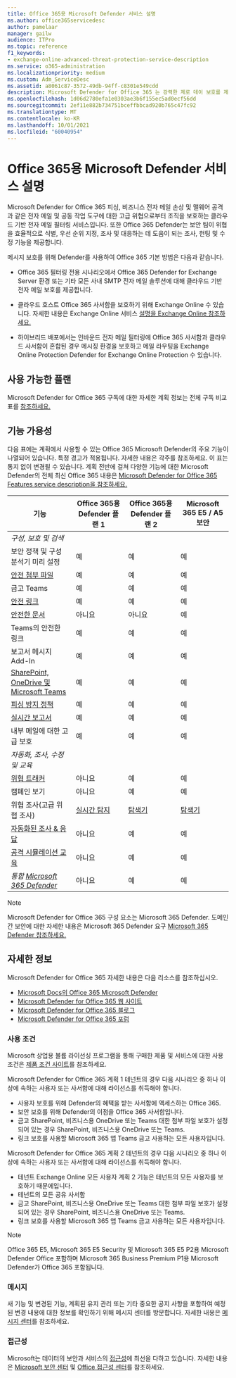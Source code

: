 ```yaml
---
title: Office 365용 Microsoft Defender 서비스 설명
ms.author: office365servicedesc
author: pamelaar
manager: gailw
audience: ITPro
ms.topic: reference
f1_keywords:
- exchange-online-advanced-threat-protection-service-description
ms.service: o365-administration
ms.localizationpriority: medium
ms.custom: Adm_ServiceDesc
ms.assetid: a8061c87-3572-49db-94ff-c8301e549cdd
description: Microsoft Defender for Office 365 는 강력한 제로 데이 보호를 제공하여 알 수 없는 맬웨어 및 바이러스로부터 조직을 보호하는 클라우드 기반 전자 메일 필터링 서비스로, 유해한 링크로부터 조직을 실시간으로 보호하는 기능을 포함합니다.
ms.openlocfilehash: 1d06d2780efa1e0303ae3b6f155ec5ad0ecf56dd
ms.sourcegitcommit: 2ef11e882b734751bceffbbcad920b765c47fc92
ms.translationtype: MT
ms.contentlocale: ko-KR
ms.lasthandoff: 10/01/2021
ms.locfileid: "60040954"
---
```

# <a name="microsoft-defender-for-office-365-service-description"></a>Office 365용 Microsoft Defender 서비스 설명

Microsoft Defender for Office 365 피싱, 비즈니스 전자 메일 손상 및 맬웨어 공격과 같은 전자 메일 및 공동 작업 도구에 대한 고급 위협으로부터 조직을 보호하는 클라우드 기반 전자 메일 필터링 서비스입니다. 또한 Office 365 Defender는 보안 팀이 위협을 효율적으로 식별, 우선 순위 지정, 조사 및 대응하는 데 도움이 되는 조사, 헌팅 및 수정 기능을 제공합니다.

메시지 보호를 위해 Defender를 사용하여 Office 365 기본 방법은 다음과 같습니다.

- Office 365 필터링 전용 시나리오에서 Office 365 Defender for Exchange Server 환경 또는 기타 모든 사내 SMTP 전자 메일 솔루션에 대해 클라우드 기반 전자 메일 보호를 제공합니다.

- 클라우드 호스트 Office 365 사서함을 보호하기 위해 Exchange Online 수 있습니다. 자세한 내용은 Exchange Online 서비스 [설명을 Exchange Online 참조하세요.](exchange-online-service-description/exchange-online-service-description.md)

- 하이브리드 배포에서는 인바운드 전자 메일 필터링에 Office 365 사서함과 클라우드 사서함이 혼합된 경우 메시징 환경을 보호하고 메일 라우팅을 Exchange Online Protection Defender for Exchange Online Protection 수 있습니다.

## <a name="available-plans"></a>사용 가능한 플랜

Microsoft Defender for Office 365 구독에 대한 자세한 계획 정보는 전체 구독 비교 표를 [참조하세요.](https://go.microsoft.com/fwlink/?linkid=2139145)

## <a name="feature-availability"></a>기능 가용성

다음 표에는 계획에서 사용할 수 있는 Office 365 Microsoft Defender의 주요 기능이 나열되어 있습니다. 특정 경고가 적용됩니다. 자세한 내용은 각주를 참조하세요. 이 표는 통지 없이 변경될 수 있습니다. 계획 전반에 걸쳐 다양한 기능에 대한 Microsoft Defender의 전체 최신 Office 365 내용은 [Microsoft Defender for Office 365 Features service description을 참조하세요.](microsoft-defender-for-office-365-features.md)

| 기능 | Office 365용 Defender 플랜 1 | Office 365용 Defender 플랜 2 | Microsoft 365 E5 / A5 보안 |
|---------|--------------------------------|--------------------------------|--------------------------------|
| *구성, 보호 및 검색* | | | |
| 보안 정책 및 구성 분석기 미리 설정 | 예 | 예 | 예 |
| [안전 첨부 파일](microsoft-defender-for-office-365-features.md#safe-attachments) | 예 | 예 | 예 |
| 금고 Teams | 예 | 예 | 예 |
| [안전 링크](microsoft-defender-for-office-365-features.md#safe-links) | 예 | 예 | 예 |
| [안전한 문서](microsoft-defender-for-office-365-features.md#safe-documents) | 아니요 | 아니요 | 예 |
| Teams의 안전한 링크 | 예 | 예 | 예 |
| 보고서 메시지 Add-In | 예 | 예 | 예 |
| [SharePoint, OneDrive 및 Microsoft Teams](microsoft-defender-for-office-365-features.md#protection-for-sharepoint-onedrive-and-microsoft-teams) | 예 | 예 | 예 |
| [피싱 방지 정책](microsoft-defender-for-office-365-features.md#anti-phishing-policies) | 예 | 예 | 예 |
| [실시간 보고서](microsoft-defender-for-office-365-features.md#real-time-reports) | 예 | 예 | 예 |
| 내부 메일에 대한 고급 보호 | 예 | 예 | 예 |
| *자동화, 조사, 수정 및 교육* | | | |
| [위협 트래커](microsoft-defender-for-office-365-features.md#threat-trackers) | 아니요 | 예 | 예 |
| 캠페인 보기 | 아니요 | 예 | 예 |
| 위협 조사(고급 위협 조사) | [실시간 탐지](microsoft-defender-for-office-365-features.md#real-time-detections) | [탐색기](microsoft-defender-for-office-365-features.md#threat-explorer) | [탐색기](microsoft-defender-for-office-365-features.md#threat-explorer) |
| [자동화된 조사 & 응답](microsoft-defender-for-office-365-features.md#automated-investigation--response) | 아니요 | 예 | 예 |
| [공격 시뮬레이션 교육](microsoft-defender-for-office-365-features.md#attack-simulation-training) | 아니요 | 예 | 예 |
| *통합 [Microsoft 365 Defender](/microsoft-365/security/defender/microsoft-365-defender)* | 아니요 | 예 | 예 |

> [!NOTE]
> Microsoft Defender for Office 365 구성 요소는 Microsoft 365 Defender. 도메인 간 보안에 대한 자세한 내용은 Microsoft 365 Defender 요구 [Microsoft 365 Defender 참조하세요.](/microsoft-365/security/mtp/prerequisites)

## <a name="learn-more"></a>자세한 정보

Microsoft Defender for Office 365 자세한 내용은 다음 리소스를 참조하십시오.

- [Microsoft Docs의 Office 365 Microsoft Defender](/microsoft-365/security/office-365-security/defender-for-office-365)
- [Microsoft Defender for Office 365 웹 사이트](https://www.microsoft.com/security/business/threat-protection/office-365-defender)
- [Microsoft Defender for Office 365 블로그](https://techcommunity.microsoft.com/t5/microsoft-defender-for-office/bg-p/MicrosoftDefenderforOffice365Blog)
- [Microsoft Defender for Office 365 포럼](https://techcommunity.microsoft.com/t5/microsoft-defender-for-office/bd-p/MicrosoftDefenderforOffice365)

### <a name="licensing-terms"></a>사용 조건

Microsoft 상업용 볼륨 라이선싱 프로그램을 통해 구매한 제품 및 서비스에 대한 사용 조건은 [제품 조건 사이트](https://www.microsoft.com/licensing/terms/)를 참조하세요.

Microsoft Defender for Office 365 계획 1 테넌트의 경우 다음 시나리오 중 하나 이상에 속하는 사용자 또는 사서함에 대해 라이선스를 취득해야 합니다.

- 사용자 보호를 위해 Defender의 혜택을 받는 사서함에 액세스하는 Office 365.
- 보안 보호를 위해 Defender의 이점을 Office 365 사서함입니다.
- 금고 SharePoint, 비즈니스용 OneDrive 또는 Teams 대한 첨부 파일 보호가 설정되어 있는 경우 SharePoint, 비즈니스용 OneDrive 또는 Teams.
- 링크 보호를 사용할 Microsoft 365 앱 Teams 금고 사용하는 모든 사용자입니다.

Microsoft Defender for Office 365 계획 2 테넌트의 경우 다음 시나리오 중 하나 이상에 속하는 사용자 또는 사서함에 대해 라이선스를 취득해야 합니다.

- 테넌트 Exchange Online 모든 사용자 계획 2 기능은 테넌트의 모든 사용자를 보호하기 때문에입니다.
- 테넌트의 모든 공유 사서함
- 금고 SharePoint, 비즈니스용 OneDrive 또는 Teams 대한 첨부 파일 보호가 설정되어 있는 경우 SharePoint, 비즈니스용 OneDrive 또는 Teams.
- 링크 보호를 사용할 Microsoft 365 앱 Teams 금고 사용하는 모든 사용자입니다.

> [!NOTE]
> Office 365 E5, Microsoft 365 E5 Security 및 Microsoft 365 E5 P2용 Microsoft Defender Office 포함하며 Microsoft 365 Business Premium P1용 Microsoft Defender가 Office 365 포함됩니다.

### <a name="messaging"></a>메시지

새 기능 및 변경된 기능, 계획된 유지 관리 또는 기타 중요한 공지 사항을 포함하여 예정된 변경 내용에 대한 정보를 확인하기 위해 메시지 센터를 방문합니다. 자세한 내용은 [메시지 센터](/microsoft-365/admin/manage/message-center)를 참조하세요.

### <a name="accessibility"></a>접근성

Microsoft는 데이터의 보안과 서비스의 [접근성](https://www.microsoft.com/trust-center/compliance/accessibility)에 최선을 다하고 있습니다. 자세한 내용은 [Microsoft 보안 센터](https://www.microsoft.com/trust-center) 및 [Office 접근성 센터](https://support.office.com/article/ecab0fcf-d143-4fe8-a2ff-6cd596bddc6d)를 참조하세요.
